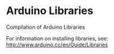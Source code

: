 # Arduino Libraries

Compilation of Arduino Libraries

For information on installing libraries, see: http://www.arduino.cc/en/Guide/Libraries

